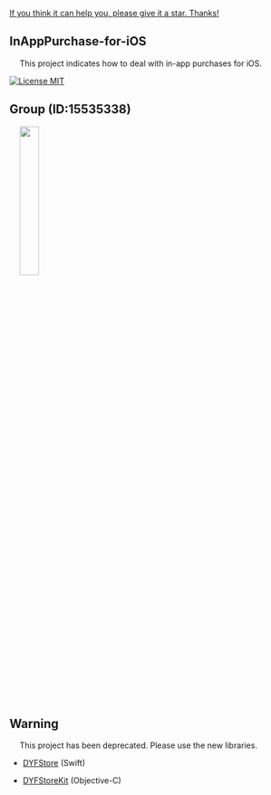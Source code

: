 [If you think it can help you, please give it a star. Thanks!](https://github.com/dgynfi/InAppPurchase-for-iOS)


## InAppPurchase-for-iOS

&emsp; This project indicates how to deal with in-app purchases for iOS.

[![License MIT](https://img.shields.io/badge/license-MIT-green.svg?style=flat)](LICENSE)&nbsp;


## Group (ID:15535338)

<div align=left>
&emsp; <img src="https://github.com/dgynfi/InAppPurchase-for-iOS/raw/master/images/qq155353383.jpg" width="26%" />
</div>


## Warning

&emsp; This project has been deprecated. Please use the new libraries.

- [DYFStore](https://github.com/dgynfi/DYFStoreKit_Swift) (Swift) 

- [DYFStoreKit](https://github.com/dgynfi/DYFStoreKit) (Objective-C)

